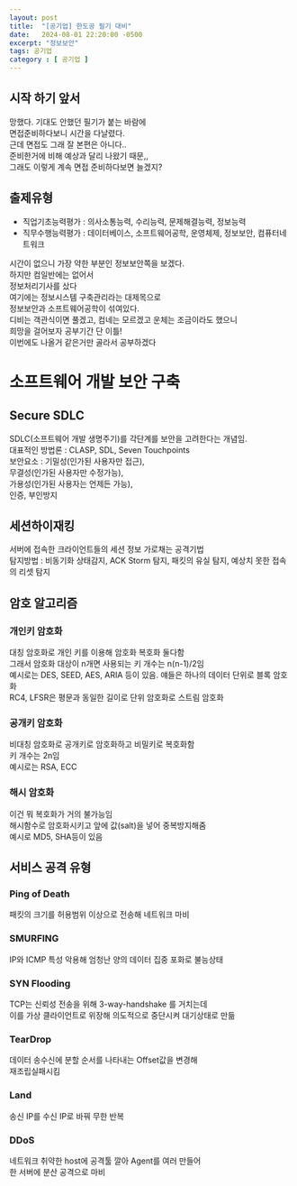 ```yaml
---
layout: post
title:  "[공기업] 한도공 필기 대비"
date:   2024-08-01 22:20:00 -0500
excerpt: "정보보안"
tags: 공기업
category : [ 공기업 ]
---
```


## 시작 하기 앞서

망했다. 기대도 안했던 필기가 붙는 바람에  
 면접준비하다보니 시간을 다날렸다.  
근데 면접도 그래 잘 본편은 아니다..  
 준비한거에 비해 예상과 달리 나왔기 때문,,  
그래도 이렇게 계속 면접 준비하다보면 늘겠지?  

## 출제유형

+ 직업기초능력평가 : 의사소통능력, 수리능력, 문제해결능력, 정보능력
+ 직무수행능력평가 : 데이터베이스, 소프트웨어공학, 운영체제, 정보보안, 컴퓨터네트워크
 
시간이 없으니 가장 약한 부분인 정보보안쪽을 보겠다.  
하지만 컴일반에는 없어서  
정보처리기사를 샀다  
여기에는 정보시스템 구축관리라는 대제목으로  
정보보안과 소프트웨어공학이 섞여있다.  
디비는 객관식이면 풀겠고, 컴네는 모르겠고 운체는 조금이라도 했으니  
희망을 걸어보자  공부기간 단 이틀!  
이번에도 나올거 같은거만 골라서 공부하겠다  


# 소프트웨어 개발 보안 구축

## Secure SDLC  

SDLC(소프트웨어 개발 생명주기)를 각단계를 보안을 고려한다는 개념임.  
대표적인 방법론 : CLASP, SDL, Seven Touchpoints  
보안요소 : 기밀성(인가된 사용자만 접근),  
 무결성(인가된 사용자만 수정가능),  
  가용성(인가된 사용자는 언제든 가능),  
   인증, 부인방지  


## 세션하이재킹

서버에 접속한 크라이언트들의 세션 정보 가로채는 공격기법  
탐지방법 : 비동기화 상태감지, ACK Storm 탐지, 패킷의 유실 탐지, 예상치 못한 접속의 리셋 탐지  

## 암호 알고리즘

### 개인키 암호화

대칭 암호화로 개인 키를 이용해 암호화 복호화 둘다함  
그래서 암호화 대상이 n개면 사용되는 키 개수는 n(n-1)/2임  
예시로는 DES, SEED, AES, ARIA 등이 있음. 얘들은 하나의 데이터 단위로 블록 암호화  
RC4, LFSR은 평문과 동일한 길이로 단위 암호화로 스트림 암호화  

### 공개키 암호화

비대칭 암호화로 공개키로 암호화하고 비밀키로 복호화함  
키 개수는 2n임  
예시로는 RSA, ECC

### 해시 암호화

이건 뭐 복호화가 거의 불가능임  
해시함수로 암호화시키고 앞에 값(salt)을 넣어 중복방지해줌  
예시로 MD5, SHA등이 있음  


## 서비스 공격 유형

### Ping of Death  

패킷의 크기를 허용범위 이상으로 전송해 네트워크 마비  

### SMURFING  

IP와 ICMP 특성 악용해 엄청난 양의 데이터 집중 포화로 불능상태  

### SYN Flooding  

TCP는 신뢰성 전송을 위해 3-way-handshake 를 거치는데  
이를 가상 클라이언트로 위장해 의도적으로 중단시켜 대기상태로 만듦  

### TearDrop  

데이터 송수신에 분할 순서를 나타내는 Offset값을 변경해  
재조립실패시킴  

### Land  

송신 IP를 수신 IP로 바꿔 무한 반복  

### DDoS  

네트워크 취약한 host에 공격툴 깔아 Agent를 여러 만들어  
한 서버에 분산 공격으로 마비  

